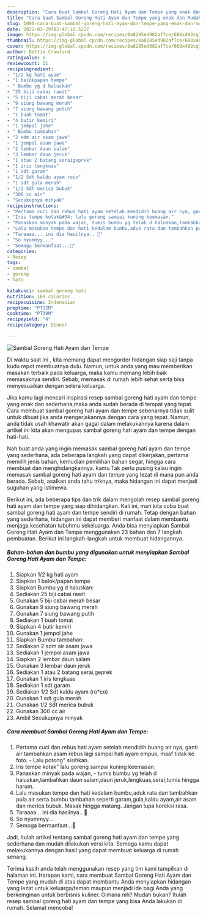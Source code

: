 ```yaml
---
description: "Cara buat Sambal Goreng Hati Ayam dan Tempe yang enak dan Mudah Dibuat"
title: "Cara buat Sambal Goreng Hati Ayam dan Tempe yang enak dan Mudah Dibuat"
slug: 1000-cara-buat-sambal-goreng-hati-ayam-dan-tempe-yang-enak-dan-mudah-dibuat
date: 2021-03-29T02:47:10.522Z
image: https://img-global.cpcdn.com/recipes/8a8285ed982af7ce/680x482cq70/sambal-goreng-hati-ayam-dan-tempe-foto-resep-utama.jpg
thumbnail: https://img-global.cpcdn.com/recipes/8a8285ed982af7ce/680x482cq70/sambal-goreng-hati-ayam-dan-tempe-foto-resep-utama.jpg
cover: https://img-global.cpcdn.com/recipes/8a8285ed982af7ce/680x482cq70/sambal-goreng-hati-ayam-dan-tempe-foto-resep-utama.jpg
author: Bettie Crawford
ratingvalue: 5
reviewcount: 11
recipeingredient:
- "1/2 kg hati ayam"
- "1 balokpapan tempe"
- " Bumbu yg d haluskan"
- "25 biji cabai rawit"
- "5 biji cabai merah besar"
- "9 siung bawang merah"
- "7 siung bawang putih"
- "1 buah tomat"
- "4 butir kemiri"
- "1 jempol jahe"
- " Bumbu tambahan"
- "2 sdm air asam jawa"
- "1 jempol asam jawa"
- "2 lembar daun salam"
- "3 lembar daun jeruk"
- "1 atau 2 batang seraigeprek"
- "1 iris lengkuas"
- "1 sdt garam"
- "1/2 Sdt kaldu ayam roco"
- "1 sdt gula merah"
- "1/2 Sdt merica bubuk"
- "300 cc air"
- "Secukupnya minyak"
recipeinstructions:
- "Pertama cuci dan rebus hati ayam setelah mendidih buang air nya, ganti air tambahkan asam rebus lagi sampai hati ayam empuk, maaf tidak ke foto. Lalu potong&#34; sisihkan."
- "Iris tempe kotak&#34; lalu goreng sampai kuning keemasan."
- "Panaskan minyak pada wajan, tumis bumbu yg telah d haluskan,tambahkan daun salam,daun jeruk,lengkuas,serai,tumis hingga harum."
- "Lalu masukan tempe dan hati kedalam bumbu,aduk rata dan tambahkan pula air serta bumbu tambahan seperti garam,gula,kaldu ayam,air asam dan merica bubuk. Masak hingga matang. Jangan lupa koreksi rasa."
- "Taraaaa... ini dia hasilnya.. 🥰"
- "So nyummyy..."
- "Semoga bermanfaat...🥰"
categories:
- Resep
tags:
- sambal
- goreng
- hati

katakunci: sambal goreng hati 
nutrition: 169 calories
recipecuisine: Indonesian
preptime: "PT32M"
cooktime: "PT39M"
recipeyield: "4"
recipecategory: Dinner

---
```



![Sambal Goreng Hati Ayam dan Tempe](https://img-global.cpcdn.com/recipes/8a8285ed982af7ce/680x482cq70/sambal-goreng-hati-ayam-dan-tempe-foto-resep-utama.jpg)

Di waktu  saat ini , kita memang dapat mengorder hidangan siap saji tanpa kudu repot membuatnya dulu. Namun, untuk anda yang mau memberikan masakan terbaik pada keluarga, maka kamu memang lebih baik memasaknya sendiri. Sebab, memasak di rumah lebih sehat serta bisa menyesuaikan dengan selera keluarga.

Jika kamu lagi mencari inspirasi resep sambal goreng hati ayam dan tempe yang enak dan sederhana,maka anda sudah berada di tempat yang tepat. Cara membuat sambal goreng hati ayam dan tempe  sebenarnya tidak sulit untuk dibuat jika anda mengerjakannya dengan cara yang tepat. Namun, anda tidak usah khawatir akan gagal dalam melakukannya 
karena dalam artikel ini kita akan mengupas sambal goreng hati ayam dan tempe dengan hati-hati.  



Nah buat anda yang ingin memasak sambal goreng hati ayam dan tempe yang sederhana, ada beberapa langkah yang dapat dikerjakan, pertama memilih jenis bahan, kemudian pemilihan bahan segar, hingga cara membuat dan menghidangkannya. kamu Tak perlu pusing kalau ingin memasak sambal goreng hati ayam dan tempe yang lezat di mana pun anda berada. Sebab, asalkan anda  tahu triknya, maka hidangan ini dapat menjadi suguhan yang istimewa.

Berikut ini, ada beberapa tips dan trik dalam mengolah resep sambal goreng hati ayam dan tempe yang siap dihidangkan. Kali ini, mari kita coba buat sambal goreng hati ayam dan tempe sendiri di rumah. Tetap dengan bahan yang sederhana, hidangan ini dapat memberi manfaat dalam membantu menjaga kesehatan tubuhmu sekeluarga. Anda bisa menyiapkan Sambal Goreng Hati Ayam dan Tempe menggunakan 23 bahan dan 7 langkah pembuatan. Berikut ini langkah-langkah untuk membuat hidangannya.

<!--inarticleads1-->

##### Bahan-bahan dan bumbu yang digunakan untuk menyiapkan Sambal Goreng Hati Ayam dan Tempe:

1. Siapkan 1/2 kg hati ayam
1. Siapkan 1 balok/papan tempe
1. Siapkan  Bumbu yg d haluskan:
1. Sediakan 25 biji cabai rawit
1. Gunakan 5 biji cabai merah besar
1. Gunakan 9 siung bawang merah
1. Gunakan 7 siung bawang putih
1. Sediakan 1 buah tomat
1. Siapkan 4 butir kemiri
1. Gunakan 1 jempol jahe
1. Siapkan  Bumbu tambahan:
1. Sediakan 2 sdm air asam jawa
1. Sediakan 1 jempol asam jawa
1. Siapkan 2 lembar daun salam
1. Gunakan 3 lembar daun jeruk
1. Sediakan 1 atau 2 batang serai,geprek
1. Gunakan 1 iris lengkuas
1. Sediakan 1 sdt garam
1. Sediakan 1/2 Sdt kaldu ayam (ro*co)
1. Gunakan 1 sdt gula merah
1. Gunakan 1/2 Sdt merica bubuk
1. Gunakan 300 cc air
1. Ambil Secukupnya minyak




<!--inarticleads2-->

##### Cara membuat Sambal Goreng Hati Ayam dan Tempe:

1. Pertama cuci dan rebus hati ayam setelah mendidih buang air nya, ganti air tambahkan asam rebus lagi sampai hati ayam empuk, maaf tidak ke foto. - Lalu potong&#34; sisihkan.
1. Iris tempe kotak&#34; lalu goreng sampai kuning keemasan.
1. Panaskan minyak pada wajan, - tumis bumbu yg telah d haluskan,tambahkan daun salam,daun jeruk,lengkuas,serai,tumis hingga harum.
1. Lalu masukan tempe dan hati kedalam bumbu,aduk rata dan tambahkan pula air serta bumbu tambahan seperti garam,gula,kaldu ayam,air asam dan merica bubuk. Masak hingga matang. Jangan lupa koreksi rasa.
1. Taraaaa... ini dia hasilnya.. 🥰
1. So nyummyy...
1. Semoga bermanfaat...🥰




Jadi, itulah artikel tentang  sambal goreng hati ayam dan tempe  yang sederhana dan mudah dilakukan versi kita. Semoga kamu dapat melakukannya dengan hasil yang dapat membuat keluarga di rumah senang. 

Terima kasih anda telah menggunakan resep yang tim kami tampilkan di halaman ini. Harapan kami, cara membuat  Sambal Goreng Hati Ayam dan Tempe yang mudah di atas dapat membantu Anda menyiapkan hidangan yang lezat untuk keluarga/teman maupun menjadi ide bagi Anda yang berkeinginan untuk berbisnis kuliner. Gimana nih? Mudah bukan? Itulah resep sambal goreng hati ayam dan tempe yang bisa Anda lakukan di rumah. Selamat mencoba!

